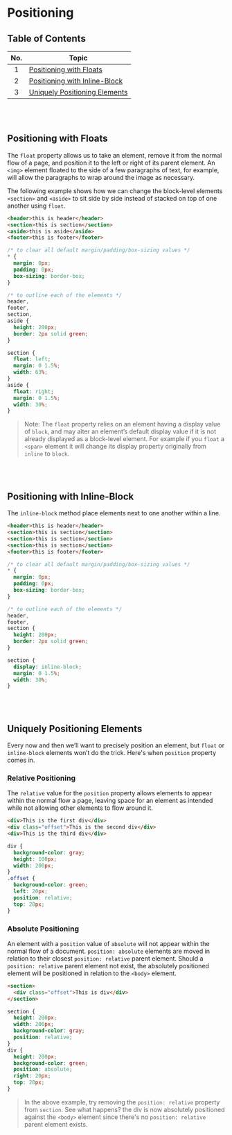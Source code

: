 # Positioning

## Table of Contents

| No. | Topic                                                           |
| :-: | --------------------------------------------------------------- |
|  1  | [Positioning with Floats](#positioning-with-floats)             |
|  2  | [Positioning with Inline-Block](#positioning-with-inline-block) |
|  3  | [Uniquely Positioning Elements](#uniquely-positioning-elements) |

<br /><br />

## Positioning with Floats

The `float` property allows us to take an element, remove it from the normal flow of a page, and position it to the left or right of its parent element. An `<img>` element floated to the side of a few paragraphs of text, for example, will allow the paragraphs to wrap around the image as necessary.

The following example shows how we can change the block-level elements `<section>` and `<aside>` to sit side by side instead of stacked on top of one another using `float`.

```html
<header>this is header</header>
<section>this is section</section>
<aside>this is aside</aside>
<footer>this is footer</footer>
```

```css
/* to clear all default margin/padding/box-sizing values */
* {
  margin: 0px;
  padding: 0px;
  box-sizing: border-box;
}

/* to outline each of the elements */
header,
footer,
section,
aside {
  height: 200px;
  border: 2px solid green;
}

section {
  float: left;
  margin: 0 1.5%;
  width: 63%;
}
aside {
  float: right;
  margin: 0 1.5%;
  width: 30%;
}
```

> Note: The `float` property relies on an element having a display value of `block`, and may alter an element’s default display value if it is not already displayed as a block-level element. For example if you `float` a `<span>` element it will change its display property originally from `inline` to `block`.

<br /><br />

## Positioning with Inline-Block

The `inline-block` method place elements next to one another within a line.

```html
<header>this is header</header>
<section>this is section</section>
<section>this is section</section>
<section>this is section</section>
<footer>this is footer</footer>
```

```css
/* to clear all default margin/padding/box-sizing values */
* {
  margin: 0px;
  padding: 0px;
  box-sizing: border-box;
}

/* to outline each of the elements */
header,
footer,
section {
  height: 200px;
  border: 2px solid green;
}

section {
  display: inline-block;
  margin: 0 1.5%;
  width: 30%;
}
```

<br /><br />

## Uniquely Positioning Elements

Every now and then we’ll want to precisely position an element, but `float` or `inline-block` elements won’t do the trick. Here's when `position` property comes in.

### Relative Positioning

The `relative` value for the `position` property allows elements to appear within the normal flow a page, leaving space for an element as intended while not allowing other elements to flow around it.

```html
<div>This is the first div</div>
<div class="offset">This is the second div</div>
<div>This is the third div</div>
```

```css
div {
  background-color: gray;
  height: 100px;
  width: 200px;
}
.offset {
  background-color: green;
  left: 20px;
  position: relative;
  top: 20px;
}
```

### Absolute Positioning

An element with a `position` value of `absolute` will not appear within the normal flow of a document. `position: absolute` elements are moved in relation to their closest `position: relative` parent element. Should a `position: relative` parent element not exist, the absolutely positioned element will be positioned in relation to the `<body>` element.

```html
<section>
  <div class="offset">This is div</div>
</section>
```

```css
section {
  height: 200px;
  width: 200px;
  background-color: gray;
  position: relative;
}
div {
  height: 200px;
  background-color: green;
  position: absolute;
  right: 20px;
  top: 20px;
}
```

> In the above example, try removing the `position: relative` property from `section`. See what happens? the div is now absolutely positioned against the `<body>` element since there's no `position: relative` parent element exists.
